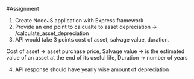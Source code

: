 #Assignment
1. Create NodeJS application with Express framework
2. Provide an end point to calcualte to asset depreciation -> /calculate_asset_depreciation
3. API would take 3 points  cost of asset, salvage value, duration.

Cost of asset -> asset purchase price,
Salvage value -> is the estimated value of an asset at the end of its useful life,
Duration -> number of years

4. API response should have yearly wise amount of depreciation
